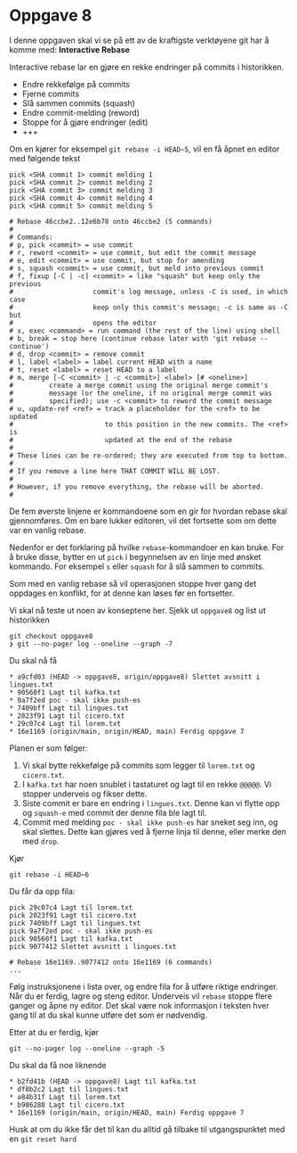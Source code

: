 # Oppgave 8

I denne oppgaven skal vi se på ett av de kraftigste verktøyene git har å komme med: **Interactive Rebase**

Interactive rebase lar en gjøre en rekke endringer på commits i historikken.
 - Endre rekkefølge på commits
 - Fjerne commits
 - Slå sammen commits (squash)
 - Endre commit-melding (reword)
 - Stoppe for å gjøre endringer (edit)
 - +++

Om en kjører for eksempel `git rebase -i HEAD~5`, vil en få åpnet en editor med følgende tekst
```text
pick <SHA commit 1> commit melding 1
pick <SHA commit 2> commit melding 2
pick <SHA commit 3> commit melding 3
pick <SHA commit 4> commit melding 4
pick <SHA commit 5> commit melding 5

# Rebase 46ccbe2..12e6b78 onto 46ccbe2 (5 commands)
#
# Commands:
# p, pick <commit> = use commit
# r, reword <commit> = use commit, but edit the commit message
# e, edit <commit> = use commit, but stop for amending
# s, squash <commit> = use commit, but meld into previous commit
# f, fixup [-C | -c] <commit> = like "squash" but keep only the previous
#                    commit's log message, unless -C is used, in which case
#                    keep only this commit's message; -c is same as -C but
#                    opens the editor
# x, exec <command> = run command (the rest of the line) using shell
# b, break = stop here (continue rebase later with 'git rebase --continue')
# d, drop <commit> = remove commit
# l, label <label> = label current HEAD with a name
# t, reset <label> = reset HEAD to a label
# m, merge [-C <commit> | -c <commit>] <label> [# <oneline>]
#         create a merge commit using the original merge commit's
#         message (or the oneline, if no original merge commit was
#         specified); use -c <commit> to reword the commit message
# u, update-ref <ref> = track a placeholder for the <ref> to be updated
#                       to this position in the new commits. The <ref> is
#                       updated at the end of the rebase
#
# These lines can be re-ordered; they are executed from top to bottom.
#
# If you remove a line here THAT COMMIT WILL BE LOST.
#
# However, if you remove everything, the rebase will be aborted.
#

```

De fem øverste linjene er kommandoene som en gir for hvordan rebase skal gjennomføres.
Om en bare lukker editoren, vil det fortsette som om dette var en vanlig rebase.

Nedenfor er det forklaring på hvilke `rebase`-kommandoer en kan bruke. 
For å bruke disse, bytter en ut `pick` i begynnelsen av en linje med ønsket kommando. 
For eksempel `s` eller `squash` for å slå sammen to commits.

Som med en vanlig rebase så vil operasjonen stoppe hver gang det oppdages en konflikt, for at denne kan løses før en fortsetter.

Vi skal nå teste ut noen av konseptene her. Sjekk ut `oppgave8` og list ut historikken
```shell
git checkout oppgave8
❯ git --no-pager log --oneline --graph -7
```
Du skal nå få
```text
* a9cfd03 (HEAD -> oppgave8, origin/oppgave8) Slettet avsnitt i lingues.txt
* 90560f1 Lagt til kafka.txt
* 9a7f2ed poc - skal ikke push-es
* 7409bff Lagt til lingues.txt
* 2023f91 Lagt til cicero.txt
* 29c07c4 Lagt til lorem.txt
* 16e1169 (origin/main, origin/HEAD, main) Ferdig oppgave 7
```
Planen er som følger:
1) Vi skal bytte rekkefølge på commits som legger til `lorem.txt` og `cicero.txt`.
2) I `kafka.txt` har noen snublet i tastaturet og lagt til en rekke `@@@@@`. Vi stopper underveis og fikser dette.
3) Siste commit er bare en endring i `lingues.txt`. Denne kan vi flytte opp og `squash-e` med commit der denne fila ble lagt til.
4) Commit med melding `poc - skal ikke push-es` har sneket seg inn, og skal slettes. Dette kan gjøres ved  å fjerne linja til denne, eller merke den med `drop`.

Kjør
```shell
git rebase -i HEAD~6
```

Du får da opp fila:
```text
pick 29c07c4 Lagt til lorem.txt
pick 2023f91 Lagt til cicero.txt
pick 7409bff Lagt til lingues.txt
pick 9a7f2ed poc - skal ikke push-es
pick 90560f1 Lagt til kafka.txt
pick 9077412 Slettet avsnitt i lingues.txt

# Rebase 16e1169..9077412 onto 16e1169 (6 commands)
...
```

Følg instruksjonene i lista over, og endre fila for å utføre riktige endringer. Når du er ferdig, lagre og steng editor.
Underveis vil `rebase` stoppe flere ganger og åpne ny editor. 
Det skal være nok informasjon i teksten hver gang til at du skal kunne utføre det som er nødvendig.

Etter at du er ferdig, kjør
```shell
git --no-pager log --oneline --graph -5
```
Du skal da få noe liknende
```text
* b2fd41b (HEAD -> oppgave8) Lagt til kafka.txt
* df8b2c2 Lagt til lingues.txt
* a84b31f Lagt til lorem.txt
* b986288 Lagt til cicero.txt
* 16e1169 (origin/main, origin/HEAD, main) Ferdig oppgave 7
```
Husk at om du ikke får det til kan du alltid gå tilbake til utgangspunktet med en `git reset hard`

